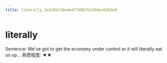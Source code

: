 ```yaml
---
title: literally_3ad18b720e4e4f7d8b7bc594ec63bbe9
---
```


# literally

Sentence: We've got to get the economy under control or it will literally eat us up...
熟悉程度: ★★